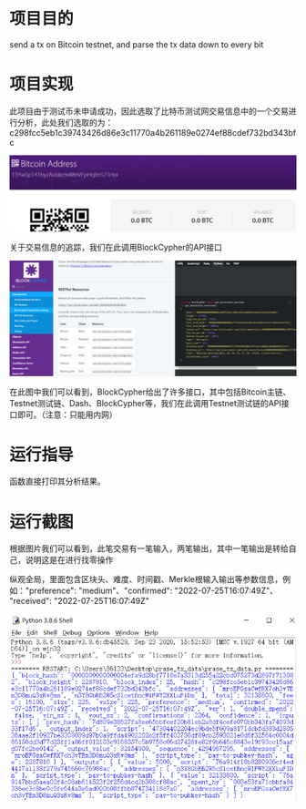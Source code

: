项目目的
=

send a tx on Bitcoin testnet, and parse the tx data down to every bit

项目实现
=

此项目由于测试币未申请成功，因此选取了比特币测试网交易信息中的一个交易进行分析，此处我们选取的为：c298fcc5eb1c39743426d86e3c11770a4b261189e0274ef88cdef732bd343bfc

![image](https://github.com/CLiangH/Picture/blob/main/bitcoin1.png)

关于交易信息的追踪，我们在此调用BlockCypher的API接口

![image](https://github.com/CLiangH/Picture/blob/main/bitcoin2.png)

在此图中我们可以看到，BlockCypher给出了许多接口，其中包括Bitcoin主链、Testnet测试链、Dash、BlockCypher等，我们在此调用Testnet测试链的API接口即可。（注意：只能用内网）

运行指导
=

函数直接打印其分析结果。

运行截图
=

根据图片我们可以看到，此笔交易有一笔输入，两笔输出，其中一笔输出是转给自己，说明这是在进行找零操作

纵观全局，里面包含区块头、难度、时间戳、Merkle根输入输出等参数信息，例如："preference": "medium"、"confirmed": "2022-07-25T16:07:49Z"、
  "received": "2022-07-25T16:07:49Z"

![image](https://github.com/CLiangH/Picture/blob/main/bitcoin3.png)
